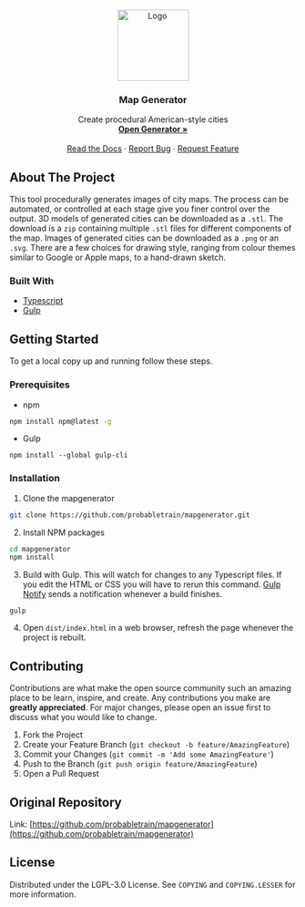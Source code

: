<br />
<p align="center">
  <a href="https://github.com/probabletrain/mapgenerator">
      <img src="docs/images/logo.png" alt="Logo" width="125" height="125">
  </a>

  <h3 align="center">Map Generator</h3>

  <p align="center">
    Create procedural American-style cities
    <br />
    <a href="https://probabletrain.itch.io/city-generator"><strong>Open Generator »</strong></a>
    <br />
    <br />
    <a href="https://maps.probabletrain.com" target="_blank">Read the Docs</a>
    ·
    <a href="https://github.com/probabletrain/mapgenerator/issues">Report Bug</a>
    ·
    <a href="https://github.com/probabletrain/mapgenerator/issues">Request Feature</a>
  </p>
</p>


## About The Project

This tool procedurally generates images of city maps. The process can be automated, or controlled at each stage give you finer control over the output.
3D models of generated cities can be downloaded as a `.stl`. The download is a `zip` containing multiple `.stl` files for different components of the map.
Images of generated cities can be downloaded as a `.png` or an `.svg`. There are a few choices for drawing style, ranging from colour themes similar to Google or Apple maps, to a hand-drawn sketch.


### Built With

* [Typescript](https://www.typescriptlang.org/)
* [Gulp](https://gulpjs.com/)


## Getting Started

To get a local copy up and running follow these steps.

### Prerequisites


* npm
```sh
npm install npm@latest -g
```

* Gulp
```
npm install --global gulp-cli
```

### Installation
 
1. Clone the mapgenerator
```sh
git clone https://github.com/probabletrain/mapgenerator.git
```
2. Install NPM packages
```sh
cd mapgenerator
npm install
```
3. Build with Gulp. This will watch for changes to any Typescript files. If you edit the HTML or CSS you will have to rerun this command. [Gulp Notify](https://github.com/mikaelbr/gulp-notify) sends a notification whenever a build finishes.
```
gulp
```
4. Open `dist/index.html` in a web browser, refresh the page whenever the project is rebuilt.


## Contributing

Contributions are what make the open source community such an amazing place to be learn, inspire, and create. Any contributions you make are **greatly appreciated**. For major changes, please open an issue first to discuss what you would like to change.

1. Fork the Project
2. Create your Feature Branch (`git checkout -b feature/AmazingFeature`)
3. Commit your Changes (`git commit -m 'Add some AmazingFeature'`)
4. Push to the Branch (`git push origin feature/AmazingFeature`)
5. Open a Pull Request


## Original Repository

Link: [https://github.com/probabletrain/mapgenerator](https://github.com/probabletrain/mapgenerator)



## License

Distributed under the LGPL-3.0 License. See `COPYING` and `COPYING.LESSER` for more information.
